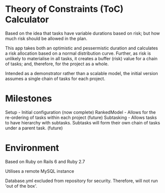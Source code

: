 # Theory of Constraints (ToC) Calculator

Based on the idea that tasks have variable durations based on risk; but how much risk should be allowed in the plan.

This app takes both an optimistic and pessermistic duration and calculates a risk allocation based on a normal distribution curve.  Further, as risk is unlikely to materialise in all tasks, it creates a buffer (risk) value for a chain of tasks; and, therefore, for the project as a whole.

Intended as a demonstrator rather than a scalable model, the initial version assumes a single chain of tasks for each project.

# Milestones
Setup - Initial configuration (now complete)
RankedModel - Allows for the re-ordering of tasks within each project (future)
Subtasking - Allows tasks to have hierarchy with subtasks.  Subtasks will form their own chain of tasks under a parent task. (future)

# Environment

Based on Ruby on Rails 6 and Ruby 2.7

Utilises a remote MySQL instance

Database.yml excluded from repository for security.  Therefore, will not run 'out of the box'.

